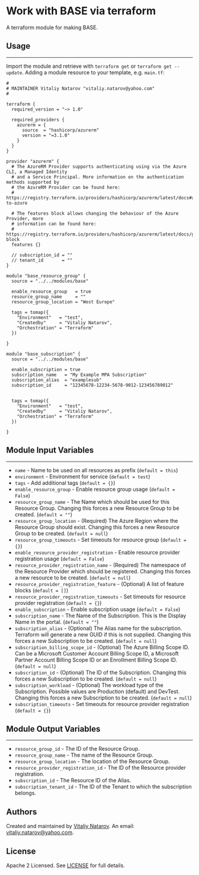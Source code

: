 # Work with BASE via terraform

A terraform module for making BASE.


## Usage
----------------------
Import the module and retrieve with ```terraform get``` or ```terraform get --update```. Adding a module resource to your template, e.g. `main.tf`:

```
#
# MAINTAINER Vitaliy Natarov "vitaliy.natarov@yahoo.com"
#

terraform {
  required_version = "~> 1.0"

  required_providers {
    azurerm = {
      source  = "hashicorp/azurerm"
      version = "=3.1.0"
    }
  }
}

provider "azurerm" {
  # The AzureRM Provider supports authenticating using via the Azure CLI, a Managed Identity
  # and a Service Principal. More information on the authentication methods supported by
  # the AzureRM Provider can be found here:
  # https://registry.terraform.io/providers/hashicorp/azurerm/latest/docs#authenticating-to-azure

  # The features block allows changing the behaviour of the Azure Provider, more
  # information can be found here:
  # https://registry.terraform.io/providers/hashicorp/azurerm/latest/docs/guides/features-block
  features {}

  // subscription_id = ""
  // tenant_id       = ""
}

module "base_resource_group" {
  source = "../../modules/base"

  enable_resource_group   = true
  resource_group_name     = ""
  resource_group_location = "West Europe"

  tags = tomap({
    "Environment"   = "test",
    "Createdby"     = "Vitaliy Natarov",
    "Orchestration" = "Terraform"
  })

}

module "base_subscription" {
  source = "../../modules/base"

  enable_subscription = true
  subscription_name   = "My Example MPA Subscription"
  subscription_alias  = "examplesub"
  subscription_id     = "12345678-12234-5678-9012-123456789012"


  tags = tomap({
    "Environment"   = "test",
    "Createdby"     = "Vitaliy Natarov",
    "Orchestration" = "Terraform"
  })

}

```

## Module Input Variables
----------------------
- `name` - Name to be used on all resources as prefix (`default = this`)
- `environment` - Environment for service (`default = test`)
- `tags` - Add additional tags (`default = {}`)
- `enable_resource_group` - Enable resource group usage (`default = False`)
- `resource_group_name` - The Name which should be used for this Resource Group. Changing this forces a new Resource Group to be created. (`default = ""`)
- `resource_group_location` - (Required) The Azure Region where the Resource Group should exist. Changing this forces a new Resource Group to be created. (`default = null`)
- `resource_group_timeouts` - Set timeouts for resource group (`default = {}`)
- `enable_resource_provider_registration` - Enable resource provider registration usage (`default = False`)
- `resource_provider_registration_name` - (Required) The namespace of the Resource Provider which should be registered. Changing this forces a new resource to be created. (`default = null`)
- `resource_provider_registration_feature` - (Optional) A list of feature blocks (`default = []`)
- `resource_provider_registration_timeouts` - Set timeouts for resource provider registration (`default = {}`)
- `enable_subscription` - Enable subscription usage (`default = False`)
- `subscription_name` - The Name of the Subscription. This is the Display Name in the portal. (`default = ""`)
- `subscription_alias` - (Optional) The Alias name for the subscription. Terraform will generate a new GUID if this is not supplied. Changing this forces a new Subscription to be created. (`default = null`)
- `subscription_billing_scope_id` - (Optional) The Azure Billing Scope ID. Can be a Microsoft Customer Account Billing Scope ID, a Microsoft Partner Account Billing Scope ID or an Enrollment Billing Scope ID. (`default = null`)
- `subscription_id` - (Optional) The ID of the Subscription. Changing this forces a new Subscription to be created. (`default = null`)
- `subscription_workload` - (Optional) The workload type of the Subscription. Possible values are Production (default) and DevTest. Changing this forces a new Subscription to be created. (`default = null`)
- `subscription_timeouts` - Set timeouts for resource provider registration (`default = {}`)

## Module Output Variables
----------------------
- `resource_group_id` - The ID of the Resource Group.
- `resource_group_name` - The name of the Resource Group.
- `resource_group_location` - The location of the Resource Group.
- `resource_provider_registration_id` - The ID of the Resource provider registration.
- `subscription_id` - The Resource ID of the Alias.
- `subscription_tenant_id` - The ID of the Tenant to which the subscription belongs.


## Authors

Created and maintained by [Vitaliy Natarov](https://github.com/SebastianUA). An email: [vitaliy.natarov@yahoo.com](vitaliy.natarov@yahoo.com).

## License

Apache 2 Licensed. See [LICENSE](https://github.com/SebastianUA/terraform/blob/master/LICENSE) for full details.
